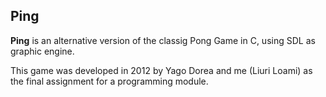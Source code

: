 ## Ping ##

**Ping** is an alternative version of the classig Pong Game in C, using SDL as graphic engine.

This game was developed in 2012 by Yago Dorea and me (Liuri Loami) as the final assignment for a programming module.
